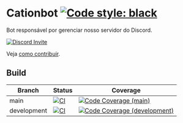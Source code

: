 # Cationbot [![Code style: black][5]][6]

Bot responsável por gerenciar nosso servidor do Discord.

[![Discord Invite](https://discordapp.com/api/guilds/813821382617726988/embed.png?style=banner2)](https://discord.gg/WBJGa4k3Gz)

Veja [como contribuir](./.github/CONTRIBUTING.md).

## Build

| Branch      | Status        | Coverage                                |
| ----------- | ------------- | --------------------------------------- |
| main        | [![CI][1]][3] | [![Code Coverage (main)][7]][8]         |
| development | [![CI][2]][4] | [![Code Coverage (development)][9]][10] |

[1]: https://github.com/cationhq/cationbot/actions/workflows/ci.yml/badge.svg?branch=main
[2]: https://github.com/cationhq/cationbot/actions/workflows/ci.yml/badge.svg?branch=development
[3]: https://github.com/cationhq/cationbot/actions/workflows/ci.yml?query=branch%3Amain
[4]: https://github.com/cationhq/cationbot/actions/workflows/ci.yml?query=branch%3Adevelopment
[5]: https://img.shields.io/badge/code%20style-black-000000.svg
[6]: https://github.com/psf/black
[7]: https://codecov.io/gh/cationhq/cationbot/branch/main/graph/badge.svg?token=6ZWG6UWP71
[8]: https://app.codecov.io/gh/cationhq/cationbot/branch/main
[9]: https://codecov.io/gh/cationhq/cationbot/branch/development/graph/badge.svg?token=6ZWG6UWP71
[10]: https://app.codecov.io/gh/cationhq/cationbot/branch/development

